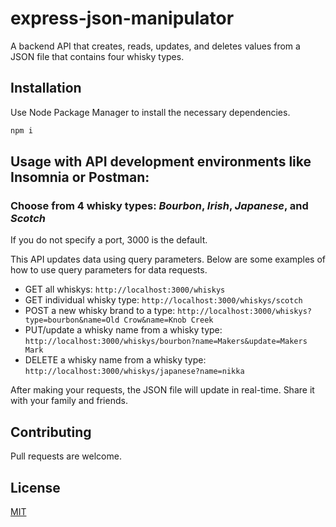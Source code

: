 # express-json-manipulator
A backend API that creates, reads, updates, and deletes values from a JSON file that contains four whisky types.

## Installation

Use Node Package Manager to install the necessary dependencies.

```bash
npm i
```

## Usage with API development environments like Insomnia or Postman:
### Choose from 4 whisky types: _Bourbon_, _Irish_, _Japanese_, and _Scotch_ 
If you do not specify a port, 3000 is the default.

This API updates data using query parameters. Below are some examples of how to use query parameters for data requests.


* GET all whiskys: `http://localhost:3000/whiskys`
* GET individual whisky type: `http://localhost:3000/whiskys/scotch`
* POST a new whisky brand to a type: `http://localhost:3000/whiskys?type=bourbon&name=Old Crow&name=Knob Creek`
* PUT/update a whisky name from a whisky type: `http://localhost:3000/whiskys/bourbon?name=Makers&update=Makers Mark`
* DELETE a whisky name from a whisky type: `http://localhost:3000/whiskys/japanese?name=nikka`

After making your requests, the JSON file will update in real-time. Share it with your family and friends.
## Contributing
Pull requests are welcome.

## License
[MIT](https://choosealicense.com/licenses/mit/)
